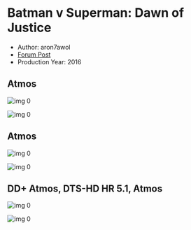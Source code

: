 # Batman v Superman: Dawn of Justice

* Author: aron7awol
* [Forum Post](https://www.avsforum.com/threads/bass-eq-for-filtered-movies.2995212/post-56904674)
* Production Year: 2016

## Atmos

![img 0](https://i.imgur.com/5pVCUzN.jpg)

![img 0](https://i.imgur.com/2Xb4cAe.png)

## Atmos

![img 0](https://i.imgur.com/5pVCUzN.jpg)

![img 0](https://i.imgur.com/2Xb4cAe.png)

## DD+ Atmos, DTS-HD HR 5.1, Atmos

![img 0](https://i.imgur.com/5pVCUzN.jpg)

![img 0](https://i.imgur.com/2Xb4cAe.png)

